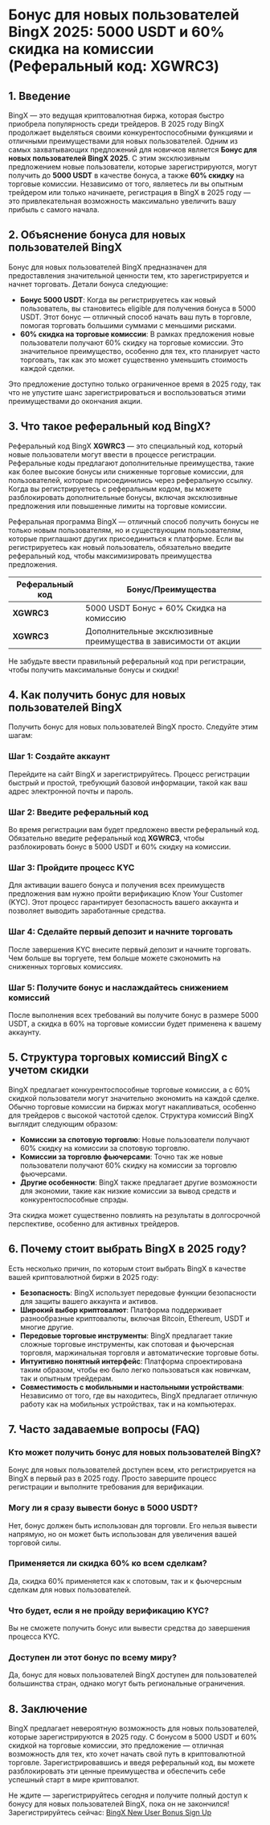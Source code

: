# Бонус для новых пользователей BingX 2025: 5000 USDT и 60% скидка на комиссии (Реферальный код: XGWRC3)

## 1. Введение

BingX — это ведущая криптовалютная биржа, которая быстро приобрела популярность среди трейдеров. В 2025 году BingX продолжает выделяться своими конкурентоспособными функциями и отличными преимуществами для новых пользователей. Одним из самых захватывающих предложений для новичков является **Бонус для новых пользователей BingX 2025**. С этим эксклюзивным предложением новые пользователи, которые зарегистрируются, могут получить до **5000 USDT** в качестве бонуса, а также **60% скидку** на торговые комиссии. Независимо от того, являетесь ли вы опытным трейдером или только начинаете, регистрация в BingX в 2025 году — это привлекательная возможность максимально увеличить вашу прибыль с самого начала.

## 2. Объяснение бонуса для новых пользователей BingX

Бонус для новых пользователей BingX предназначен для предоставления значительной ценности тем, кто зарегистрируется и начнет торговать. Детали бонуса следующие:

- **Бонус 5000 USDT**: Когда вы регистрируетесь как новый пользователь, вы становитесь eligible для получения бонуса в 5000 USDT. Этот бонус — отличный способ начать ваш путь в торговле, помогая торговать большими суммами с меньшими рисками.
- **60% скидка на торговые комиссии**: В рамках предложения новые пользователи получают 60% скидку на торговые комиссии. Это значительное преимущество, особенно для тех, кто планирует часто торговать, так как это может существенно уменьшить стоимость каждой сделки.

Это предложение доступно только ограниченное время в 2025 году, так что не упустите шанс зарегистрироваться и воспользоваться этими преимуществами до окончания акции.

## 3. Что такое реферальный код BingX?

Реферальный код BingX **XGWRC3** — это специальный код, который новые пользователи могут ввести в процессе регистрации. Реферальные коды предлагают дополнительные преимущества, такие как более высокие бонусы или сниженные торговые комиссии, для пользователей, которые присоединились через реферальную ссылку. Когда вы регистрируетесь с реферальным кодом, вы можете разблокировать дополнительные бонусы, включая эксклюзивные предложения или повышенные лимиты на торговые комиссии.

Реферальная программа BingX — отличный способ получить бонусы не только новым пользователям, но и существующим пользователям, которые приглашают других присоединиться к платформе. Если вы регистрируетесь как новый пользователь, обязательно введите реферальный код, чтобы максимизировать преимущества предложения.

| **Реферальный код** | **Бонус/Преимущества** |
|---------------------|------------------------|
| **XGWRC3**          | 5000 USDT Бонус + 60% Скидка на комиссию |
| **XGWRC3**          | Дополнительные эксклюзивные преимущества в зависимости от акции |

Не забудьте ввести правильный реферальный код при регистрации, чтобы получить максимальные бонусы и скидки!

## 4. Как получить бонус для новых пользователей BingX

Получить бонус для новых пользователей BingX просто. Следуйте этим шагам:

### Шаг 1: Создайте аккаунт
Перейдите на сайт BingX и зарегистрируйтесь. Процесс регистрации быстрый и простой, требующий базовой информации, такой как ваш адрес электронной почты и пароль.

### Шаг 2: Введите реферальный код
Во время регистрации вам будет предложено ввести реферальный код. Обязательно введите реферальный код **XGWRC3**, чтобы разблокировать бонус в 5000 USDT и 60% скидку на комиссии.

### Шаг 3: Пройдите процесс KYC
Для активации вашего бонуса и получения всех преимуществ предложения вам нужно пройти верификацию Know Your Customer (KYC). Этот процесс гарантирует безопасность вашего аккаунта и позволяет выводить заработанные средства.

### Шаг 4: Сделайте первый депозит и начните торговать
После завершения KYC внесите первый депозит и начните торговать. Чем больше вы торгуете, тем больше можете сэкономить на сниженных торговых комиссиях.

### Шаг 5: Получите бонус и наслаждайтесь снижением комиссий
После выполнения всех требований вы получите бонус в размере 5000 USDT, а скидка в 60% на торговые комиссии будет применена к вашему аккаунту.

## 5. Структура торговых комиссий BingX с учетом скидки

BingX предлагает конкурентоспособные торговые комиссии, а с 60% скидкой пользователи могут значительно экономить на каждой сделке. Обычно торговые комиссии на биржах могут накапливаться, особенно для трейдеров с высокой частотой сделок. Структура комиссий BingX выглядит следующим образом:

- **Комиссии за спотовую торговлю**: Новые пользователи получают 60% скидку на комиссии за спотовую торговлю.
- **Комиссии за торговлю фьючерсами**: Точно так же новые пользователи получают 60% скидку на комиссии за торговлю фьючерсами.
- **Другие особенности**: BingX также предлагает другие возможности для экономии, такие как низкие комиссии за вывод средств и конкурентоспособные спрэды.

Эта скидка может существенно повлиять на результаты в долгосрочной перспективе, особенно для активных трейдеров.

## 6. Почему стоит выбрать BingX в 2025 году?

Есть несколько причин, по которым стоит выбрать BingX в качестве вашей криптовалютной биржи в 2025 году:

- **Безопасность**: BingX использует передовые функции безопасности для защиты вашего аккаунта и активов.
- **Широкий выбор криптовалют**: Платформа поддерживает разнообразные криптовалюты, включая Bitcoin, Ethereum, USDT и многие другие.
- **Передовые торговые инструменты**: BingX предлагает такие сложные торговые инструменты, как спотовая и фьючерсная торговля, маржинальная торговля и автоматические торговые боты.
- **Интуитивно понятный интерфейс**: Платформа спроектирована таким образом, чтобы ею было легко пользоваться как новичкам, так и опытным трейдерам.
- **Совместимость с мобильными и настольными устройствами**: Независимо от того, где вы находитесь, BingX предлагает отличную работу как на мобильных устройствах, так и на компьютерах.

## 7. Часто задаваемые вопросы (FAQ)

### Кто может получить бонус для новых пользователей BingX?
Бонус для новых пользователей доступен всем, кто регистрируется на BingX в первый раз в 2025 году. Просто завершите процесс регистрации и выполните требования для верификации.

### Могу ли я сразу вывести бонус в 5000 USDT?
Нет, бонус должен быть использован для торговли. Его нельзя вывести напрямую, но он может быть использован для увеличения вашей торговой силы.

### Применяется ли скидка 60% ко всем сделкам?
Да, скидка 60% применяется как к спотовым, так и к фьючерсным сделкам для новых пользователей.

### Что будет, если я не пройду верификацию KYC?
Вы не сможете получить бонус или вывести средства до завершения процесса KYC.

### Доступен ли этот бонус по всему миру?
Да, бонус для новых пользователей BingX доступен для пользователей большинства стран, однако могут быть региональные ограничения.

## 8. Заключение

BingX предлагает невероятную возможность для новых пользователей, которые зарегистрируются в 2025 году. С бонусом в 5000 USDT и 60% скидкой на торговые комиссии, это предложение — отличная возможность для тех, кто хочет начать свой путь в криптовалютной торговле. Зарегистрировавшись и введя реферальный код, вы можете разблокировать эти ценные преимущества и обеспечить себе успешный старт в мире криптовалют.

Не ждите — зарегистрируйтесь сегодня и получите полный доступ к бонусу для новых пользователей BingX, пока он не закончился!  
Зарегистрируйтесь сейчас: [BingX New User Bonus Sign Up](https://bingx.com/invite/XGWRC3/)
